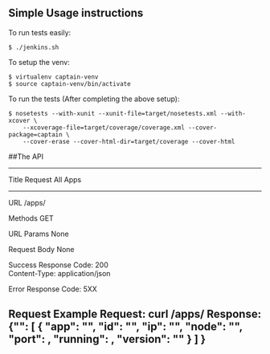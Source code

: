 ## Simple Usage instructions
To run tests easily:

```
$ ./jenkins.sh
```

To setup the venv:

```
$ virtualenv captain-venv
$ source captain-venv/bin/activate
```


To run the tests (After completing the above setup):

```
$ nosetests --with-xunit --xunit-file=target/nosetests.xml --with-xcover \
    --xcoverage-file=target/coverage/coverage.xml --cover-package=captain \
    --cover-erase --cover-html-dir=target/coverage --cover-html
```

##The API

-------------------------------------------------
 Title            Request All Apps               
----------------- -------------------------------
 URL              /apps/                         

 Methods          GET                            

 URL Params       None                           

 Request Body     None                           

 Success Response Code: 200                      
                  Content-Type: application/json 

 Error Response   Code: 5XX                      

 Request Example  Request:
                  curl /apps/
                  Response:
                  {"<app name>":
                    [
                      {  "app": "<app name>",
                          "id": "<container ID>",
                          "ip": "<docker host IP>",
                          "node": "<docker hostname>",
                          "port": <exposed port>,
                          "running": <boolean>,
                          "version": "<application version>"
                      }
                    ]
                  }
-------------------------------------------------




